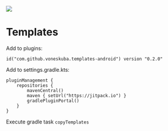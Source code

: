 [![](https://jitpack.io/v/voneskuba/templates-android.svg)](https://jitpack.io/#voneskuba/templates-android)

# Templates

Add to plugins:
```
id("com.github.voneskuba.templates-android") version "0.2.0"
```

Add to settings.gradle.kts:
```
pluginManagement {
    repositories {
        mavenCentral()
        maven { setUrl("https://jitpack.io") }
        gradlePluginPortal()
    }
}
```

Execute gradle task `copyTemplates`
